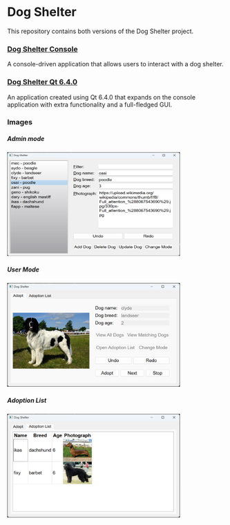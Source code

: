 # Dog Shelter
This repository contains both versions of the Dog Shelter project.

### [Dog Shelter Console](Dog%20Shelter%20Console)
A console-driven application that allows users to interact with a dog shelter.

### [Dog Shelter Qt 6.4.0](Dog%20Shelter%20Qt%206.4.0)
An application created using Qt 6.4.0 that expands on the console application with extra functionality and a full-fledged GUI.

### Images

##### Admin mode
<img src="https://raw.githubusercontent.com/davidcristian/Dog-Shelter-CPP/master/Dog%20Shelter%20Qt%206.4.0/admin1.png" alt="A screenshot of the Admin GUI." width="400" height="240" />

##### User Mode
<img src="https://raw.githubusercontent.com/davidcristian/Dog-Shelter-CPP/master/Dog%20Shelter%20Qt%206.4.0/user1.png" alt="A screenshot of the User GUI." width="400" height="240" />

##### Adoption List
<img src="https://raw.githubusercontent.com/davidcristian/Dog-Shelter-CPP/master/Dog%20Shelter%20Qt%206.4.0/user2.png" alt="A screenshot of the Adoption List table." width="400" height="240" />
